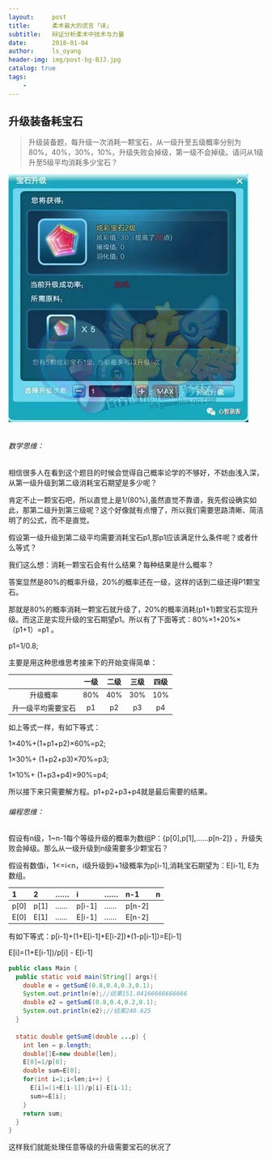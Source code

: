 ```yaml
---
layout:     post
title:      柔术最大的谎言「译」
subtitle:   辩证分析柔术中技术与力量
date:       2018-01-04
author:     ls_oyang
header-img: img/post-bg-BJJ.jpg
catalog: true
tags:
    - 
---
```




## 升级装备耗宝石

> 升级装备题，每升级一次消耗一颗宝石，从一级升至五级概率分别为80%，40%，30%，10%，升级失败会掉级，第一级不会掉级。请问从1级升至5级平均消耗多少宝石？

![img](../img/640.webp)

######  

###### 数学思维：

相信很多人在看到这个题目的时候会觉得自己概率论学的不够好，不妨由浅入深，从第一级升级到第二级消耗宝石期望是多少呢？

肯定不止一颗宝石吧，所以直觉上是1/(80%),虽然直觉不靠谱，我先假设确实如此，那第二级升到第三级呢？这个好像就有点懵了，所以我们需要思路清晰、简洁明了的公式，而不是直觉。

假设第一级升级到第二级平均需要消耗宝石p1,那p1应该满足什么条件呢？或者什么等式？

我们这么想：消耗一颗宝石会有什么结果？每种结果是什么概率？

答案显然是80%的概率升级，20%的概率还在一级，这样的话到二级还得P1颗宝石。

那就是80%的概率消耗一颗宝石就升级了，20%的概率消耗(p1+1)颗宝石实现升级。而这正是实现升级的宝石期望p1。所以有了下面等式：80%×1+20%×（p1+1）=p1 。

p1=1/0.8;

主要是用这种思维思考接来下的开始变得简单：

|                    | 一级 | 二级 | 三级 | 四级 |
| :----------------: | :--: | :--: | :--: | :--: |
|      升级概率      | 80%  | 40%  | 30%  | 10%  |
| 升一级平均需要宝石 |  p1  |  p2  |  p3  |  p4  |

如上等式一样，有如下等式：

1×40%+(1+p1+p2)×60%=p2;

1×30%+ (1+p2+p3)×70%=p3;

1×10%+ (1+p3+p4)×90%=p4;

所以接下来只需要解方程。p1+p2+p3+p4就是最后需要的结果。

###### 编程思维：

假设有n级，1~n-1每个等级升级的概率为数组P：{p[0],p[1],……p[n-2]} ，升级失败会掉级。那么从一级升级到n级需要多少颗宝石？

假设有数值i，1<=i<n，i级升级到i+1级概率为p[i-1],消耗宝石期望为：E[i-1], E为数组。

| 1    | 2    | ……   | i      | ……   | n-1    | n    |
| :--- | :--- | :--- | :----- | :--- | :----- | :--- |
| p[0] | p[1] | ……   | p[i-1] | ……   | p[n-2] |      |
| E[0] | E[1] | ……   | E[i-1] | ……   | E[n-2] |      |

有如下等式：p[i-1]+(1+E[i-1]+E[i-2])*(1-p[i-1])=E[i-1]

E[i]=(1+E[i-1])/p[i] - E[i-1]

```java
public class Main {
  public static void main(String[] args){
    double e = getSumE(0.8,0.4,0.3,0.1);
    System.out.println(e);//结果151.04166666666666
    double e2 = getSumE(0.8,0.4,0.2,0.1);
    System.out.println(e2);//结果240.625
  }
  
  static double getSumE(double ...p) {
    int len = p.length;
    double[]E=new double[len];
    E[0]=1/p[0];
    double sum=E[0];
    for(int i=1;i<len;i++) {
      E[i]=(1+E[i-1])/p[i]-E[i-1];
      sum+=E[i];
    }
    return sum;
  }
}
```

这样我们就能处理任意等级的升级需要宝石的状况了

